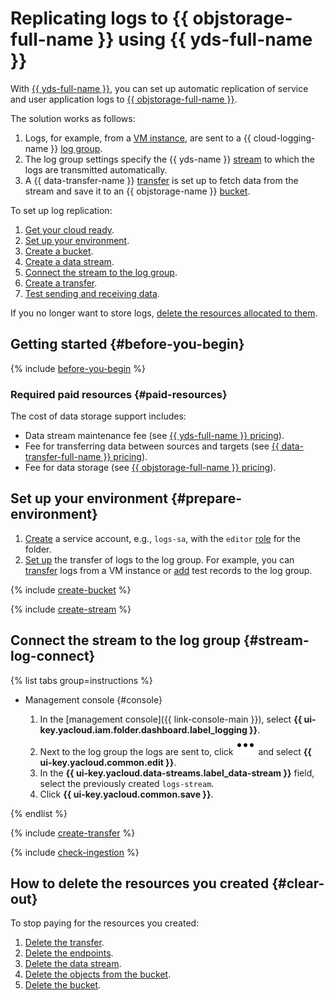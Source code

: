 # Replicating logs to {{ objstorage-full-name }} using {{ yds-full-name }}

With [{{ yds-full-name }}](../../data-streams/), you can set up automatic replication of service and user application logs to [{{ objstorage-full-name }}](../../storage/).

The solution works as follows:
1. Logs, for example, from a [VM instance](../../compute/concepts/vm.md), are sent to a {{ cloud-logging-name }} [log group](../../logging/concepts/log-group.md).
1. The log group settings specify the {{ yds-name }} [stream](../../data-streams/concepts/glossary.md#stream-concepts) to which the logs are transmitted automatically.
1. A {{ data-transfer-name }} [transfer](../../data-transfer/concepts/#transfer) is set up to fetch data from the stream and save it to an {{ objstorage-name }} [bucket](../../storage/concepts/bucket.md).

To set up log replication:

1. [Get your cloud ready](#before-you-begin).
1. [Set up your environment](#prepare-environment).
1. [Create a bucket](#create-bucket).
1. [Create a data stream](#create-stream).
1. [Connect the stream to the log group](#stream-log-connect).
1. [Create a transfer](#create-transfer).
1. [Test sending and receiving data](#check-ingestion).

If you no longer want to store logs, [delete the resources allocated to them](#clear-out).

## Getting started {#before-you-begin}

{% include [before-you-begin](../_tutorials_includes/before-you-begin.md) %}


### Required paid resources {#paid-resources}

The cost of data storage support includes:

* Data stream maintenance fee (see [{{ yds-full-name }} pricing](../../data-streams/pricing.md)).
* Fee for transferring data between sources and targets (see [{{ data-transfer-full-name }} pricing](../../data-transfer/pricing.md)).
* Fee for data storage (see [{{ objstorage-full-name }} pricing](../../storage/pricing.md)).


## Set up your environment {#prepare-environment}

1. [Create](../../iam/operations/sa/create.md) a service account, e.g., `logs-sa`, with the `editor` [role](../../iam/roles-reference.md#editor) for the folder.
1. [Set up](../../logging/tutorials/) the transfer of logs to the log group. For example, you can [transfer](../../logging/tutorials/vm-fluent-bit-logging.md) logs from a VM instance or [add](../../logging/operations/write-logs.md) test records to the log group.

{% include [create-bucket](../_tutorials_includes/create-bucket.md) %}

{% include [create-stream](../_tutorials_includes/create-stream.md) %}

## Connect the stream to the log group {#stream-log-connect}

{% list tabs group=instructions %}

- Management console {#console}

  1. In the [management console]({{ link-console-main }}), select **{{ ui-key.yacloud.iam.folder.dashboard.label_logging }}**.
  1. Next to the log group the logs are sent to, click ![options](../../_assets/console-icons/ellipsis.svg) and select **{{ ui-key.yacloud.common.edit }}**.
  1. In the **{{ ui-key.yacloud.data-streams.label_data-stream }}** field, select the previously created `logs-stream`.
  1. Click **{{ ui-key.yacloud.common.save }}**.

{% endlist %}

{% include [create-transfer](../_tutorials_includes/create-transfer.md) %}

{% include [check-ingestion](../_tutorials_includes/check-ingestion.md) %}

## How to delete the resources you created {#clear-out}

To stop paying for the resources you created:

1. [Delete the transfer](../../data-transfer/operations/transfer.md#delete).
1. [Delete the endpoints](../../data-transfer/operations/endpoint/#delete).
1. [Delete the data stream](../../data-streams/operations/manage-streams.md#delete-data-stream).
1. [Delete the objects from the bucket](../../storage/operations/objects/delete.md).
1. [Delete the bucket](../../storage/operations/buckets/delete.md).